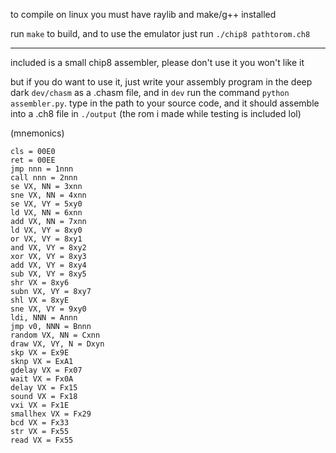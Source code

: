 to compile on linux you must have raylib and make/g++ installed

run `make` to build,
and to use the emulator just run 
`./chip8 pathtorom.ch8`

---------

included is a small chip8 assembler, please don't use it you won't like it 

but if you do want to use it, just write your assembly program in the deep dark `dev/chasm` as a .chasm file, and in `dev`
run the command `python assembler.py`.
type in the path to your source code, and it should assemble into a .ch8 file in `./output` (the rom i made while testing is included lol)


(mnemonics)


``` opcodes
cls = 00E0  
ret = 00EE  
jmp nnn = 1nnn  
call nnn = 2nnn  
se VX, NN = 3xnn  
sne VX, NN = 4xnn  
se VX, VY = 5xy0  
ld VX, NN = 6xnn  
add VX, NN = 7xnn  
ld VX, VY = 8xy0  
or VX, VY = 8xy1  
and VX, VY = 8xy2  
xor VX, VY = 8xy3  
add VX, VY = 8xy4  
sub VX, VY = 8xy5  
shr VX = 8xy6  
subn VX, VY = 8xy7  
shl VX = 8xyE  
sne VX, VY = 9xy0  
ldi, NNN = Annn  
jmp v0, NNN = Bnnn  
random VX, NN = Cxnn  
draw VX, VY, N = Dxyn  
skp VX = Ex9E  
sknp VX = ExA1  
gdelay VX = Fx07  
wait VX = Fx0A  
delay VX = Fx15  
sound VX = Fx18  
vxi VX = Fx1E  
smallhex VX = Fx29  
bcd VX = Fx33  
str VX = Fx55  
read VX = Fx55  
```
